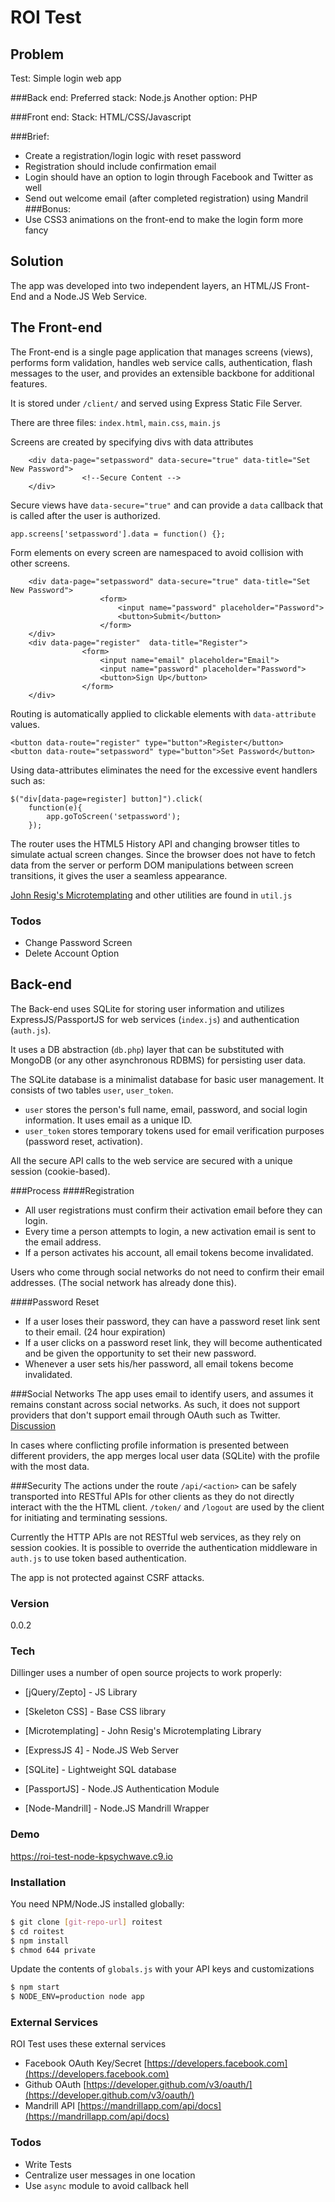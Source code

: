 # ROI Test

Problem
--------
Test: Simple login web app

###Back end:
Preferred stack: Node.js
Another option: PHP

###Front end:
Stack: HTML/CSS/Javascript

###Brief:

- Create a registration/login logic with reset password
- Registration should include confirmation email
- Login should have an option to login through Facebook and Twitter as well
- Send out welcome email (after completed registration) using Mandril
###Bonus:
- Use CSS3 animations on the front-end to make the login form more fancy

Solution
----------
The app was developed into two independent layers, an HTML/JS Front-End and a Node.JS Web Service.

## The Front-end

The Front-end is a single page application that manages screens (views), performs form validation, handles web service calls, authentication, flash messages to the user, and provides an extensible backbone for additional features.

It is stored under `/client/` and served using Express Static File Server.

There are three files: `index.html`, `main.css`, `main.js`

Screens are created by specifying divs with data attributes

		<div data-page="setpassword" data-secure="true" data-title="Set New Password">
					<!--Secure Content -->
		</div>

Secure views have `data-secure="true"` and can provide a `data` callback that is called after the user is authorized.

`app.screens['setpassword'].data = function() {};	`

Form elements on every screen are namespaced to avoid collision with other screens. 

		<div data-page="setpassword" data-secure="true" data-title="Set New Password">
						<form>
							<input name="password" placeholder="Password">
							<button>Submit</button>
						</form>
		</div>
		<div data-page="register"  data-title="Register">
					<form>
						<input name="email" placeholder="Email">
						<input name="password" placeholder="Password">
						<button>Sign Up</button>
					</form>
		</div>
	

Routing is automatically applied to clickable elements with `data-attribute` values.

	<button data-route="register" type="button">Register</button>
	<button data-route="setpassword" type="button">Set Password</button>

Using data-attributes eliminates the need for the excessive event handlers such as:

	$("div[data-page=register] button]").click(
		function(e){
			app.goToScreen('setpassword');
		});
		
The router uses the HTML5 History API and changing browser titles to simulate actual screen changes. Since the browser does not have to fetch data from the server or perform DOM manipulations between screen transitions, it gives the user a seamless appearance. 

[John Resig's Microtemplating](http://ejohn.org/blog/javascript-micro-templating/) and other utilities are found in `util.js`

### Todos

 - Change Password Screen
 - Delete Account Option


## Back-end

The Back-end uses SQLite for storing user information and utilizes ExpressJS/PassportJS for web services (`index.js`) and authentication (`auth.js`).

It uses a DB abstraction (`db.php`) layer that can be substituted with MongoDB (or any other asynchronous RDBMS) for persisting user data. 

The SQLite database is a minimalist database for basic user management. It consists of two tables `user`, `user_token`. 

- `user` stores the person's full name, email, password, and social login information. It uses email as a unique ID.
- `user_token` stores temporary tokens used for email verification purposes (password reset, activation).

All the secure API calls to the web service are secured with a unique session (cookie-based).

###Process
####Registration

- All user registrations must confirm their activation email before they can login.
- Every time a person attempts to login, a new activation email is sent to the email address.
- If a person activates his account, all email tokens become invalidated.

Users who come through social networks do not need to confirm their email addresses. (The social network has already done this).

####Password Reset
 
- If a user loses their password, they can have a password reset link sent to their email. (24 hour expiration)
- If a user clicks on a password reset link, they will become authenticated and be given the opportunity to set their new password.
- Whenever a user sets his/her password, all email tokens become invalidated.



###Social Networks
The app uses email to identify users, and assumes it remains constant across social networks. As such, it does not support providers that don't support email through OAuth such as Twitter. [Discussion](http://bit.ly/1Vuq82C)

In cases where conflicting profile information is presented between different providers, the app merges local user data (SQLite) with the profile with the most data. 

###Security
The actions under the route `/api/<action>` can be safely transported into RESTful APIs for other clients as they do not directly interact with the the HTML client.  `/token/` and `/logout` are used by the client for initiating and terminating sessions.

Currently the HTTP APIs are not RESTful web services, as they rely on session cookies. It is possible to override the authentication middleware in `auth.js` to use token based authentication.

The app is not protected against CSRF attacks.


### Version
0.0.2

### Tech

Dillinger uses a number of open source projects to work properly:

* [jQuery/Zepto] - JS Library
* [Skeleton CSS] - Base CSS library
* [Microtemplating] - John Resig's Microtemplating Library

* [ExpressJS 4] - Node.JS Web Server
* [SQLite] - Lightweight SQL database
* [PassportJS] - Node.JS Authentication Module
* [Node-Mandrill] - Node.JS Mandrill Wrapper

### Demo
https://roi-test-node-kpsychwave.c9.io


### Installation

You need NPM/Node.JS installed globally:

```sh
$ git clone [git-repo-url] roitest
$ cd roitest
$ npm install
$ chmod 644 private
```
Update the contents of `globals.js` with your API keys and customizations
```sh
$ npm start
$ NODE_ENV=production node app
```

### External Services

ROI Test uses these external services

* Facebook OAuth Key/Secret [https://developers.facebook.com](https://developers.facebook.com)
* Github OAuth [https://developer.github.com/v3/oauth/](https://developer.github.com/v3/oauth/)
* Mandrill API [https://mandrillapp.com/api/docs](https://mandrillapp.com/api/docs)


### Todos

 - Write Tests
 - Centralize user messages in one location
 - Use `async` module to avoid callback hell

